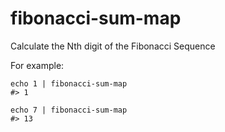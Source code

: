 # fibonacci-sum-map

Calculate the Nth digit of the Fibonacci Sequence

For example:

```shell
echo 1 | fibonacci-sum-map
#> 1

echo 7 | fibonacci-sum-map
#> 13
```
